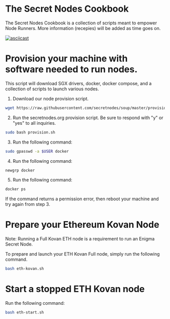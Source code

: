 # The Secret Nodes Cookbook
The Secret Nodes Cookbook is a collection of scripts meant to empower Node Runners. More information (recepies) will be added as time goes on.

[![asciicast](https://asciinema.org/a/297118.svg)](https://asciinema.org/a/297118)

# Provision your machine with software needed to run nodes.
This script will download SGX drivers, docker, docker compose, and a collection of scripts to launch various nodes.

1. Download our node provision script.
```bash
wget https://raw.githubusercontent.com/secretnodes/soup/master/provision.sh
```

2. Run the secretnodes.org provision script. Be sure to respond with "y" or "yes" to all inquiries.
```bash
sudo bash provision.sh
```
3. Run the following command:
```bash
sudo gpasswd -a $USER docker
```

4. Run the following command:
```bash
newgrp docker
```

5. Run the following command:
```bash
docker ps
```

If the command returns a permission error, then reboot your machine and try again from step 3.

# Prepare your Ethereum Kovan Node
Note: Running a Full Kovan ETH node is a requirement to run an Enigma Secret Node.

To prepare and launch your ETH Kovan Full node, simply run the following command.

```bash
bash eth-kovan.sh
```

# Start a stopped ETH Kovan node

Run the following command:
```bash
bash eth-start.sh
```
